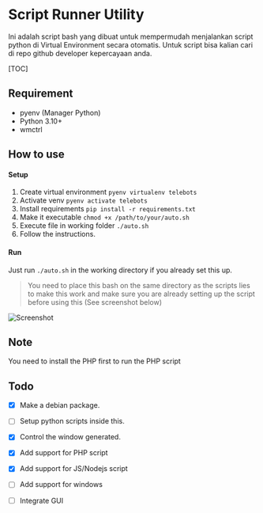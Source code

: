 # Script Runner Utility

Ini adalah script bash yang dibuat untuk mempermudah menjalankan script python di Virtual Environment secara otomatis. Untuk script bisa kalian cari di repo github developer kepercayaan anda.

[TOC]



## Requirement

- pyenv (Manager Python)
- Python 3.10+
- wmctrl

## How to use

#### Setup

1. Create virtual environment `pyenv virtualenv telebots`
2. Activate venv `pyenv activate telebots`
3. Install requirements `pip install -r requirements.txt`
4. Make it executable `chmod +x /path/to/your/auto.sh`
5. Execute file in working folder `./auto.sh`
6. Follow the instructions.

#### Run

Just run `./auto.sh` in the working directory if you already set this up.

> You need to place this bash on the same directory as the scripts lies to make this work and make sure you are already setting up the script before using this (See screenshot below)

![Screenshot](<img src="https://i.ibb.co.com/GF7BDQt/Screenshot-2024-07-05-22-27-11.png" alt="Screenshot-2024-07-05-22-27-11" border="0">)

## Note
You need to install the PHP first to run the PHP script

## Todo

- [x] Make a debian package.
- [ ] Setup python scripts inside this.
- [x] Control the window generated.
- [x] Add support for PHP script
- [x] Add support for JS/Nodejs script
- [ ] Add support for windows
- [ ] Integrate GUI



